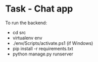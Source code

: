 # Task - Chat app

To run the backend:
* cd src
* virtualenv env
* ./env/Scripts/activate.ps1 (if Windows)
* pip install -r requirements.txt
* python manage.py runserver
